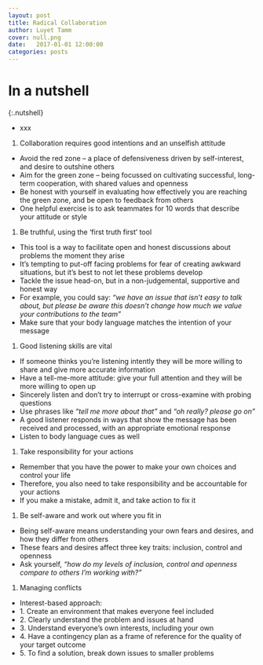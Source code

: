```yaml
---
layout: post
title: Radical Collaboration
author: Luyet Tamm
cover: null.png
date:   2017-01-01 12:00:00
categories: posts
---
```


# In a nutshell

{:.nutshell}
-   xxx

1.  Collaboration requires good intentions and an unselfish attitude
-   Avoid the red zone – a place of defensiveness driven by
    self-interest, and desire to outshine others
-   Aim for the green zone – being focussed on cultivating successful,
    long-term cooperation, with shared values and openness
-   Be honest with yourself in evaluating how effectively you are
    reaching the green zone, and be open to feedback from others
-   One helpful exercise is to ask teammates for 10 words that describe
    your attitude or style

1.  Be truthful, using the ‘first truth first’ tool
-   This tool is a way to facilitate open and honest discussions about
    problems the moment they arise
-   It’s tempting to put-off facing problems for fear of creating
    awkward situations, but it’s best to not let these problems develop
-   Tackle the issue head-on, but in a non-judgemental, supportive and
    honest way
-   For example, you could say: *“we have an issue that isn’t easy to
    talk about, but please be aware this doesn’t change how much we
    value your contributions to the team”*
-   Make sure that your body language matches the intention of your
    message

1.  Good listening skills are vital
-   If someone thinks you’re listening intently they will be more
    willing to share and give more accurate information
-   Have a tell-me-more attitude: give your full attention and they will
    be more willing to open up
-   Sincerely listen and don’t try to interrupt or cross-examine with
    probing questions
-   Use phrases like *“tell me more about that”* and *“oh really? please
    go on”*
-   A good listener responds in ways that show the message has been
    received and processed, with an appropriate emotional response
-   Listen to body language cues as well

1.  Take responsibility for your actions
-   Remember that you have the power to make your own choices and
    control your life
-   Therefore, you also need to take responsibility and be accountable
    for your actions
-   If you make a mistake, admit it, and take action to fix it

1.  Be self-aware and work out where you fit in
-   Being self-aware means understanding your own fears and desires, and
    how they differ from others
-   These fears and desires affect three key traits: inclusion, control
    and openness
-   Ask yourself, *“how do my levels of inclusion, control and openness
    compare to others I’m working with?”*

1.  Managing conflicts
-   Interest-based approach:
-   1\. Create an environment that makes everyone feel included
-   2\. Clearly understand the problem and issues at hand
-   3\. Understand everyone’s own interests, including your own
-   4\. Have a contingency plan as a frame of reference for the quality of
    your target outcome
-   5\. To find a solution, break down issues to smaller problems
